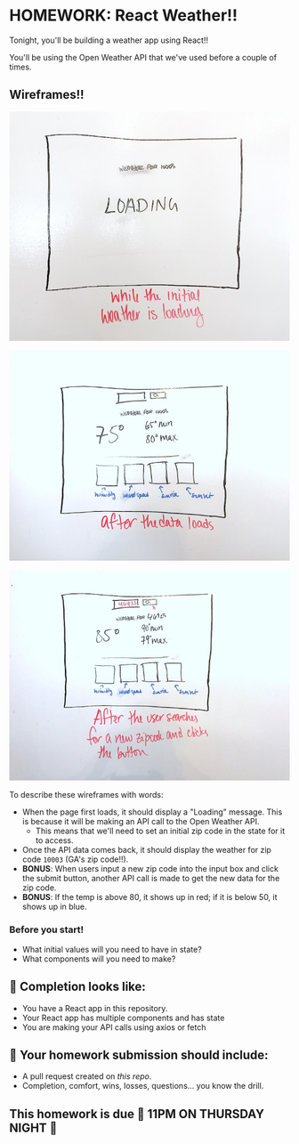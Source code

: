 # HOMEWORK: React Weather!!

Tonight, you'll be building a weather app using React!!

You'll be using the Open Weather API that we've used before a couple of times.

## Wireframes!!

![screen-1](./wireframes/screen-1.jpg)

![screen-2](./wireframes/screen-2.jpg)

![screen-3](./wireframes/screen-3.jpg)

To describe these wireframes with words:

- When the page first loads, it should display a "Loading" message. This is because it will be making an API call to the Open Weather API.
    - This means that we'll need to set an initial zip code in the state for it to access.
- Once the API data comes back, it should display the weather for zip code `10003` (GA's zip code!!).
- **BONUS**: When users input a new zip code into the input box and click the submit button, another API call is made to get the new data for the zip code.
- **BONUS**: If the temp is above 80, it shows up in red; if it is below 50, it shows up in blue.

### Before you start!

- What initial values will you need to have in state?
- What components will you need to make?

## 🚀 Completion looks like:

- You have a React app in this repository.
- Your React app has multiple components and has state
- You are making your API calls using axios or fetch

## 🚀 Your homework submission should include:

- A pull request created on _this repo_.
- Completion, comfort, wins, losses, questions... you know the drill.

## This homework is due 🚨 11PM ON THURSDAY NIGHT 🚨